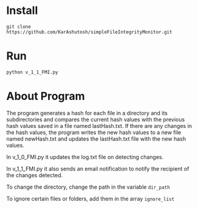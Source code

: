 # Install 
```
git clone https://github.com/KarAshutosh/simpleFileIntegrityMonitor.git
```

#  Run
```
python v_1_1_FMI.py 
```

# About Program

The program generates a hash for each file in a directory and its subdirectories and compares the current hash values with the previous hash values saved in a file named lastHash.txt.
If there are any changes in the hash values, the program writes the new hash values to a new file named newHash.txt and updates the lastHash.txt file with the new hash values. 

In v_1_0_FMI.py it updates the log.txt file on detecting changes.

In v_1_1_FMI.py it also sends an email notification to notify the recipient of the changes detected.

To change the directory, change the path in the variable ```dir_path```

To ignore certain files or folders, add them in the array ```ignore_list```




